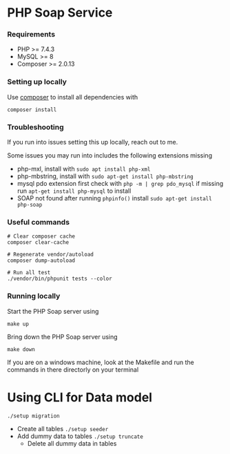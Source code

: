 # PHP Soap Service

### Requirements

- PHP >= 7.4.3
- MySQL >= 8
- Composer >= 2.0.13 

### Setting up locally

Use [composer](https://getcomposer.org/) to install all dependencies with

```shell
composer install 
```

### Troubleshooting

If you run into issues setting this up locally, reach out to me. 

Some issues you may run into includes the following extensions missing 

- php-mxl, install with `sudo apt install php-xml`
- php-mbstring, install with `sudo apt-get install php-mbstring`
- mysql pdo extension first check with `php -m | grep pdo_mysql` if missing run `apt-get install php-mysql` to install
- SOAP not found after running `phpinfo()` install `sudo apt-get install php-soap`

### Useful commands

```
# Clear composer cache 
composer clear-cache 

# Regenerate vendor/autoload
composer dump-autoload 

# Run all test  
./vendor/bin/phpunit tests --color

```

### Running locally 

Start the PHP Soap server using 

```shell
make up
```

Bring down the PHP Soap server using 

```
make down
```

If you are on a windows machine, look at the Makefile and run the commands in there directorly on your terminal

# Using CLI for Data model
`./setup migration` 
  - Create all tables
  `./setup seeder` 
  - Add dummy data to tables
`./setup truncate` 
    - Delete all dummy data in tables